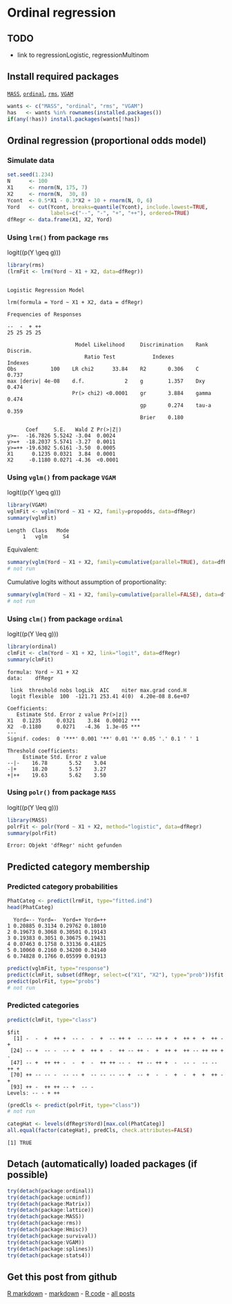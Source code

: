 Ordinal regression
=========================




TODO
-------------------------

 - link to regressionLogistic, regressionMultinom

Install required packages
-------------------------

[`MASS`](http://cran.r-project.org/package=MASS), [`ordinal`](http://cran.r-project.org/package=ordinal), [`rms`](http://cran.r-project.org/package=rms), [`VGAM`](http://cran.r-project.org/package=VGAM)


```r
wants <- c("MASS", "ordinal", "rms", "VGAM")
has   <- wants %in% rownames(installed.packages())
if(any(!has)) install.packages(wants[!has])
```


Ordinal regression (proportional odds model)
-------------------------
    
### Simulate data
    

```r
set.seed(1.234)
N      <- 100
X1     <- rnorm(N, 175, 7)
X2     <- rnorm(N,  30, 8)
Ycont  <- 0.5*X1 - 0.3*X2 + 10 + rnorm(N, 0, 6)
Yord   <- cut(Ycont, breaks=quantile(Ycont), include.lowest=TRUE,
              labels=c("--", "-", "+", "++"), ordered=TRUE)
dfRegr <- data.frame(X1, X2, Yord)
```


### Using `lrm()` from package `rms`

logit(\(p(Y \geq g)\))


```r
library(rms)
(lrmFit <- lrm(Yord ~ X1 + X2, data=dfRegr))
```

```

Logistic Regression Model

lrm(formula = Yord ~ X1 + X2, data = dfRegr)

Frequencies of Responses

--  -  + ++ 
25 25 25 25 

                      Model Likelihood     Discrimination    Rank Discrim.    
                         Ratio Test            Indexes          Indexes       
Obs           100    LR chi2      33.84    R2       0.306    C       0.737    
max |deriv| 4e-08    d.f.             2    g        1.357    Dxy     0.474    
                     Pr(> chi2) <0.0001    gr       3.884    gamma   0.474    
                                           gp       0.274    tau-a   0.359    
                                           Brier    0.180                     

      Coef     S.E.   Wald Z Pr(>|Z|)
y>=-  -16.7826 5.5242 -3.04  0.0024  
y>=+  -18.2037 5.5741 -3.27  0.0011  
y>=++ -19.6302 5.6161 -3.50  0.0005  
X1      0.1235 0.0321  3.84  0.0001  
X2     -0.1180 0.0271 -4.36  <0.0001 

```


### Using `vglm()` from package `VGAM`

logit(\(p(Y \geq g)\))


```r
library(VGAM)
vglmFit <- vglm(Yord ~ X1 + X2, family=propodds, data=dfRegr)
summary(vglmFit)
```

```
Length  Class   Mode 
     1   vglm     S4 
```


Equivalent:


```r
summary(vglm(Yord ~ X1 + X2, family=cumulative(parallel=TRUE), data=dfRegr))
# not run
```


Cumulative logits without assumption of proportionality:


```r
summary(vglm(Yord ~ X1 + X2, family=cumulative(parallel=FALSE), data=dfRegr))
# not run
```


### Using `clm()` from package `ordinal`

logit(\(p(Y \leq g)\))


```r
library(ordinal)
clmFit <- clm(Yord ~ X1 + X2, link="logit", data=dfRegr)
summary(clmFit)
```

```
formula: Yord ~ X1 + X2
data:    dfRegr

 link  threshold nobs logLik  AIC    niter max.grad cond.H 
 logit flexible  100  -121.71 253.41 4(0)  4.20e-08 8.6e+07

Coefficients:
   Estimate Std. Error z value Pr(>|z|)    
X1   0.1235     0.0321    3.84  0.00012 ***
X2  -0.1180     0.0271   -4.36  1.3e-05 ***
---
Signif. codes:  0 '***' 0.001 '**' 0.01 '*' 0.05 '.' 0.1 ' ' 1 

Threshold coefficients:
     Estimate Std. Error z value
--|-    16.78       5.52    3.04
-|+     18.20       5.57    3.27
+|++    19.63       5.62    3.50
```


### Using `polr()` from package `MASS`

logit(\(p(Y \leq g)\))


```r
library(MASS)
polrFit <- polr(Yord ~ X1 + X2, method="logistic", data=dfRegr)
summary(polrFit)
```

```
Error: Objekt 'dfRegr' nicht gefunden
```


Predicted category membership
-------------------------

### Predicted category probabilities


```r
PhatCateg <- predict(lrmFit, type="fitted.ind")
head(PhatCateg)
```

```
  Yord=-- Yord=-  Yord=+ Yord=++
1 0.20885 0.3134 0.29762 0.18010
2 0.19673 0.3068 0.30501 0.19143
3 0.19383 0.3051 0.30675 0.19431
4 0.07463 0.1758 0.33136 0.41825
5 0.10060 0.2160 0.34200 0.34140
6 0.74828 0.1766 0.05599 0.01913
```



```r
predict(vglmFit, type="response")
predict(clmFit, subset(dfRegr, select=c("X1", "X2"), type="prob"))$fit
predict(polrFit, type="probs")
# not run
```


### Predicted categories


```r
predict(clmFit, type="class")
```

```
$fit
  [1] -  -  +  ++ +  -- -  -  +  -- ++ +  -- -- ++ +  +  ++ +  +  ++ -  + 
 [24] -- +  -- -  -- +  +  ++ +  -  ++ -- ++ -  +  ++ +  ++ -- ++ ++ +  - 
 [47] -- +  ++ ++ -  -  +  -  ++ ++ -- -  ++ -- ++ +  -  -- -  -- -- ++ + 
 [70] ++ -- -- -  -- -- +  -- -- -- -- +  -- +  -  -  +  -  +  +  ++ -  + 
 [93] ++ -  ++ ++ -- +  -- - 
Levels: -- - + ++

```



```r
(predCls <- predict(polrFit, type="class"))
# not run
```



```r
categHat <- levels(dfRegr$Yord)[max.col(PhatCateg)]
all.equal(factor(categHat), predCls, check.attributes=FALSE)
```

```
[1] TRUE
```


Detach (automatically) loaded packages (if possible)
-------------------------


```r
try(detach(package:ordinal))
try(detach(package:ucminf))
try(detach(package:Matrix))
try(detach(package:lattice))
try(detach(package:MASS))
try(detach(package:rms))
try(detach(package:Hmisc))
try(detach(package:survival))
try(detach(package:VGAM))
try(detach(package:splines))
try(detach(package:stats4))
```


Get this post from github
----------------------------------------------

[R markdown](https://github.com/dwoll/RExRepos/raw/master/Rmd/regressionOrdinal.Rmd) - [markdown](https://github.com/dwoll/RExRepos/raw/master/md/regressionOrdinal.md) - [R code](https://github.com/dwoll/RExRepos/raw/master/R/regressionOrdinal.R) - [all posts](https://github.com/dwoll/RExRepos)
